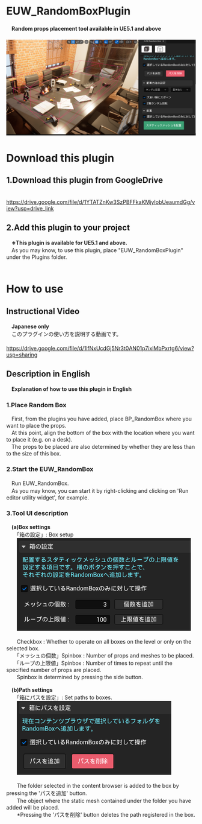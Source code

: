 # EUW_RandomBoxPlugin
　**Random props placement tool available in UE5.1 and above**  
　![IMG_Overview](https://github.com/toro-video/EUW_RandomBoxPlugin/blob/images/IMG_Overview.png)  

# Download this plugin
## 1.Download this plugin from GoogleDrive
　https://drive.google.com/file/d/1YTATZnKw3SzPBFFkaKMjyIobUeaumdGg/view?usp=drive_link

## 2.Add this plugin to your project
　**※This plugin is available for UE5.1 and above.**  
　As you may know, to use this plugin, place "EUW_RandomBoxPlugin" under the Plugins folder.  
　

# How to use  
## Instructional Video  
　**Japanese only**  
　このプラグインの使い方を説明する動画です。  
　https://drive.google.com/file/d/1lfNxUcdGj5Nr3t0AN01p7ixlMbPxrtg6/view?usp=sharing  

## Description in English  
　**Explanation of how to use this plugin in English**  

### 1.Place Random Box  
　First, from the plugins you have added, place BP_RandomBox where you want to place the props.  
　At this point, align the bottom of the box with the location where you want to place it (e.g. on a desk).  
　The props to be placed are also determined by whether they are less than to the size of this box.  

### 2.Start the EUW_RandomBox  
　Run EUW_RandomBox.  
　As you may know, you can start it by right-clicking and clicking on 'Run editor utility widget', for example.  

### 3.Tool UI description  
　**(a)Box settings**  
　　「箱の設定」: Box setup  
　　![IMG_BoxEdit](https://github.com/toro-video/EUW_RandomBoxPlugin/blob/images/IMG_BoxEdit.png)  

　　Checkbox : Whether to operate on all boxes on the level or only on the selected box.  
　　「メッシュの個数」Spinbox : Number of props and meshes to be placed.  
　　「ループの上限値」Spinbox : Number of times to repeat until the specified number of props are placed.  
　　Spinbox is determined by pressing the side button.  

　**(b)Path settings**  
　　「箱にパスを設定」: Set paths to boxes.  
　　![IMG_EditPath](https://github.com/toro-video/EUW_RandomBoxPlugin/blob/images/IMG_EditPath.png)  
  
　　The folder selected in the content browser is added to the box by pressing the 'パスを追加' button.  
　　The object where the static mesh contained under the folder you have added will be placed.  
　　*Pressing the 'パスを削除' button deletes the path registered in the box.  
  
